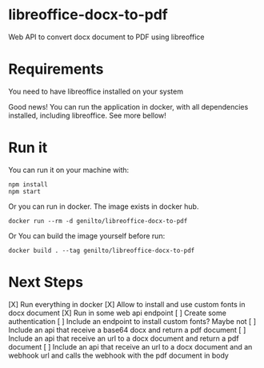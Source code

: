 # libreoffice-docx-to-pdf
Web API to convert docx document to PDF using libreoffice

# Requirements
You need to have libreoffice installed on your system

Good news! 
You can run the application in docker, with all dependencies installed, including libreoffice. See more bellow!

# Run it
You can run it on your machine with:
```
npm install
npm start
```

Or you can run in docker. The image exists in docker hub.
```
docker run --rm -d genilto/libreoffice-docx-to-pdf
```

Or You can build the image yourself before run:
```
docker build . --tag genilto/libreoffice-docx-to-pdf
```
# Next Steps
[X] Run everything in docker
[X] Allow to install and use custom fonts in docx document
[X] Run in some web api endpoint
[ ] Create some authentication
[ ] Include an endpoint to install custom fonts? Maybe not
[ ] Include an api that receive a base64 docx and return a pdf document
[ ] Include an api that receive an url to a docx document and return a pdf document
[ ] Include an api that receive an url to a docx document and an webhook url and calls the webhook with the pdf document in body
